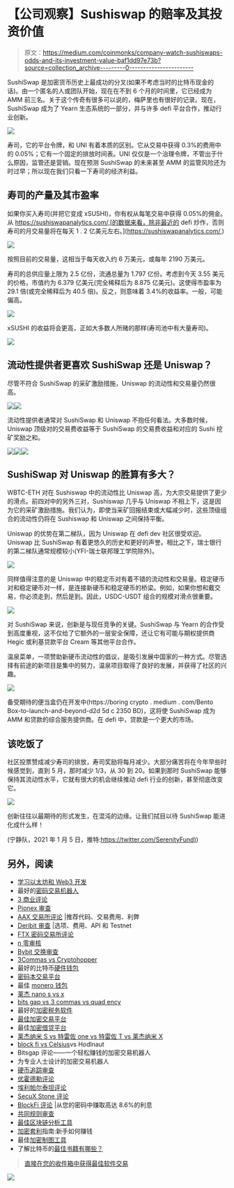 # 【公司观察】Sushiswap 的赔率及其投资价值

> 原文：<https://medium.com/coinmonks/company-watch-sushiswaps-odds-and-its-investment-value-baf1dd97e73b?source=collection_archive---------0----------------------->

SushiSwap 是加密货币历史上最成功的分叉(如果不考虑当时的比特币现金的话)。由一个匿名的人或团队开始，现在在不到 6 个月的时间里，它已经成为 AMM 前三名。关于这个传奇有很多可以说的，梅萨里也有很好的记录。现在，SushiSwap 成为了 Yearn 生态系统的一部分，并与许多 defi 平台合作，推动行业创新。

![](img/c511c56bbe11b5699dd48b1517bf5027.png)

寿司，它的平台令牌，和 UNI 有着本质的区别。它从交易中获得 0.3%的费用中的 0.05%；它有一个固定的排放时间表。UNI 仅仅是一个治理令牌，不管出于什么原因，监管还是营销。现在预测 SushiSwap 的未来甚至 AMM 的监管风险还为时过早；所以现在我们只看一下寿司的经济利益。

## 寿司的产量及其市盈率

如果你买入寿司(并把它变成 xSUSHI)，你有权从每笔交易中获得 0.05%的佣金。从 https://sushiswapanalytics.com/,[的数据来看，除非最近的 defi 炒作，否则寿司的月交易量将在每天 1 . 2 亿美元左右。](https://sushiswapanalytics.com/,)

![](img/4235bdfc916ad11048cd4612e3f54f44.png)

按照目前的交易量，这相当于每天收入约 6 万美元，或每年 2190 万美元。

寿司的总供应量上限为 2.5 亿份，流通总量为 1.797 亿份。考虑到今天 3.55 美元的价格，市值约为 6.379 亿美元(完全稀释后为 8.875 亿美元)。这使得市盈率为 29.1 倍(或完全稀释后为 40.5 倍)。反之，则意味着 3.4%的收益率。一般，可能偏高。

![](img/39338d5de5166af73403e628d391d6d9.png)

xSUSHI 的收益将会更高，正如大多数人所赌的那样(寿司池中有大量寿司)。

![](img/abcb3f26b2af8fe33469ceac10dbc7d4.png)

## 流动性提供者更喜欢 SushiSwap 还是 Uniswap？

尽管不符合 SushiSwap 的采矿激励措施，Uniswap 的流动性和交易量仍然很高。

![](img/33d8b82e14b05dcd1506ea77b91e123d.png)![](img/d8e438da251add2222c5f4a0136b367a.png)

流动性提供者通常对 SushiSwap 和 Uniswap 不抱任何看法。大多数时候，Uniswap 顶级对的交易费收益等于 SushiSwap 的交易费收益和对应的 Sushi 挖矿奖励之和。

![](img/3a983de78cf84f65467f5092dfbafca8.png)![](img/12c0f7dd915d7645cf721d5432e3e7f7.png)![](img/c11b4c9dada8efd22d632fc61691ab95.png)

## SushiSwap 对 Uniswap 的胜算有多大？

WBTC-ETH 对在 Sushiswap 中的流动性比 Uniswap 高，为大宗交易提供了更少的滑点。前四对中的另外三对，Sushiswap 几乎与 Uniswap 不相上下，这是因为它的采矿激励措施。我们认为，即使当采矿回报结束或大幅减少时，这些顶级组合的流动性仍将在 Sushiswap 和 Uniswap 之间保持平衡。

Uniswap 的优势在第二梯队，因为 Uniswap 在 defi dev 社区很受欢迎。Uniswap 比 SushiSwap 有着更悠久的历史和更好的声誉。相比之下，瑞士银行的第二梯队通常规模较小(YFI-瑞士联邦理工学院除外)。

![](img/8c4e1b8aca3719dd00adaded1625ff64.png)

同样值得注意的是 Uniswap 中的稳定币对有着不错的流动性和交易量。稳定硬币对和稳定硬币对一样，是连接新硬币和稳定硬币的桥梁。例如，如果你想和戴交易，你必须走到，然后是到。因此，USDC-USDT 组合的规模对滑点很重要。

![](img/870c8eb1eb87bbfcccf9e3988e1021ed.png)

对 SushiSwap 来说，创新是与现任竞争的关键。SushiSwap 与 Yearn 的合作受到高度重视，这不仅给了它额外的一层安全保障，还让它有可能与期权提供商 Hegic 或利基贷款平台 Cream 等其他平台合作。

温泉菜单，一项赞助新硬币流动性的倡议，是吸引发展中国家的一种方式。尽管选择有前途的新项目是集中的努力，温泉项目取得了良好的发展，并获得了社区的兴趣。

![](img/7b7f0f48c6d0e9fba5a35658f5e5b61e.png)

备受期待的便当盒仍在开发中(https://boring crypto . medium . com/Bento Box-to-launch-and-beyond-d2d 5d c 2350 BD)，这将使 SushiSwap 成为 AMM 和贷款的综合服务提供商。在 defi 中，贷款是一个更大的市场。

## 该吃饭了

社区投票赞成减少寿司的排放，寿司奖励将每月减少。大部分痛苦将在今年早些时候感觉到，直到 5 月，那时减少 1/3，从 30 到 20。如果到那时 SushiSwap 能够保持其流动性水平，它就有很大的机会继续推动 defi 行业的创新，甚至彻底改变它。

![](img/850deb004b734145fa39fc29977a9c82.png)

创新往往以最期待的形式发生，在混沌的边缘。让我们拭目以待 SushiSwap 能进化成什么样！

(宁静队，2021 年 1 月 5 日，推特:[https://twitter.com/SerenityFund)](https://twitter.com/SerenityFund))

## 另外，阅读

*   [学习以太坊和 Web3 开发](http://blog.coincodecap.com/go/learn)
*   最好的[密码交易机器人](/coinmonks/crypto-trading-bot-c2ffce8acb2a)
*   [3 商业评论](/coinmonks/3commas-review-an-excellent-crypto-trading-bot-2020-1313a58bec92)
*   [Pionex 审查](/coinmonks/pionex-review-exchange-with-crypto-trading-bot-1e459d0191ea)
*   [AAX 交易所评论](/coinmonks/aax-exchange-review-2021-67c5ea09330c) |推荐代码、交易费用、利弊
*   [Deribit 审查](/coinmonks/deribit-review-options-fees-apis-and-testnet-2ca16c4bbdb2) |选项、费用、API 和 Testnet
*   [FTX 密码交易所评论](/coinmonks/ftx-crypto-exchange-review-53664ac1198f)
*   [n 零审核](/coinmonks/ngrave-zero-review-c465cf8307fc)
*   [Bybit 交换审查](/coinmonks/bybit-exchange-review-dbd570019b71)
*   [3Commas vs Cryptohopper](/coinmonks/3commas-vs-pionex-vs-cryptohopper-best-crypto-bot-6a98d2baa203)
*   最好的比特币[硬件钱包](/coinmonks/the-best-cryptocurrency-hardware-wallets-of-2020-e28b1c124069?source=friends_link&sk=324dd9ff8556ab578d71e7ad7658ad7c)
*   [密码本交易平台](/coinmonks/top-10-crypto-copy-trading-platforms-for-beginners-d0c37c7d698c)
*   最佳 [monero 钱包](https://blog.coincodecap.com/best-monero-wallets)
*   [莱杰 nano s vs x](https://blog.coincodecap.com/ledger-nano-s-vs-x)
*   [bits gap vs 3 commas vs quad ency](https://blog.coincodecap.com/bitsgap-3commas-quadency)
*   最好的[加密税务软件](/coinmonks/best-crypto-tax-tool-for-my-money-72d4b430816b)
*   [最佳加密交易平台](/coinmonks/the-best-crypto-trading-platforms-in-2020-the-definitive-guide-updated-c72f8b874555)
*   最佳[加密借贷平台](/coinmonks/top-5-crypto-lending-platforms-in-2020-that-you-need-to-know-a1b675cec3fa)
*   [莱杰纳米 S vs 特雷佐 one vs 特雷佐 T vs 莱杰纳米 X](https://blog.coincodecap.com/ledger-nano-s-vs-trezor-one-ledger-nano-x-trezor-t)
*   [block fi vs Celsius](/coinmonks/blockfi-vs-celsius-vs-hodlnaut-8a1cc8c26630)vs Hodlnaut
*   Bitsgap 评论——一个轻松赚钱的加密交易机器人
*   为专业人士设计的加密交易机器人
*   [硬币追踪审查](/coinmonks/cointracking-review-a-reliable-cryptocurrency-tax-software-5114e3eb5737)
*   [优霍德勒评论](/coinmonks/youhodler-4-easy-ways-to-make-money-98969b9689f2)
*   [埃利帕尔泰坦评论](/coinmonks/ellipal-titan-review-85e9071dd029)
*   [SecuX Stone 评论](https://blog.coincodecap.com/secux-stone-hardware-wallet-review)
*   [BlockFi 评论](/coinmonks/blockfi-review-53096053c097) |从您的密码中赚取高达 8.6%的利息
*   [共同规则审查](https://blog.coincodecap.com/coinrule-review-a-perfect-trading-bot)
*   [最佳区块链分析工具](https://bitquery.io/blog/best-blockchain-analysis-tools-and-software)
*   [加密套利](/coinmonks/crypto-arbitrage-guide-how-to-make-money-as-a-beginner-62bfe5c868f6)指南:新手如何赚钱
*   最佳[加密制图工具](/coinmonks/what-are-the-best-charting-platforms-for-cryptocurrency-trading-85aade584d80)
*   了解比特币的[最佳书籍有哪些？](/coinmonks/what-are-the-best-books-to-learn-bitcoin-409aeb9aff4b)

> [直接在您的收件箱中获得最佳软件交易](/coinmonks/newsletters/coinmonks)

[![](img/160ce73bd06d46c2250251e7d5969f9d.png)](https://medium.com/coinmonks/newsletters/coinmonks)